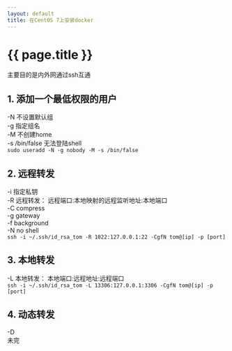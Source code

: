 ```yaml
---
layout: default
title: 在CentOS 7上安装docker
---
```


# {{ page.title }}

主要目的是内外网通过ssh互通  
## 1. 添加一个最低权限的用户
-N 不设置默认组  
-g 指定组名  
-M 不创建home  
-s /bin/false 无法登陆shell  
`sudo useradd -N -g nobody -M -s /bin/false`  

## 2. 远程转发
-i 指定私钥  
-R 远程转发： 远程端口:本地映射的远程监听地址:本地端口  
-C compress  
-g gateway  
-f background  
-N no shell  
`ssh -i ~/.ssh/id_rsa_tom -R 1022:127.0.0.1:22 -CgfN tom@[ip] -p [port]`

## 3. 本地转发
-L 本地转发： 本地端口:远程地址:远程端口  
`ssh -i ~/.ssh/id_rsa_tom -L 13306:127.0.0.1:3306 -CgfN tom@[ip] -p [port]`

## 4. 动态转发
-D   
未完
